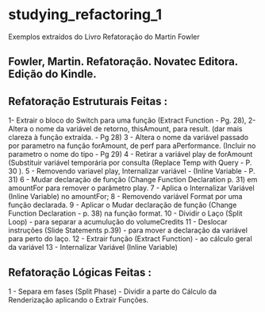 # studying_refactoring_1
Exemplos extraídos do Livro Refatoração do Martin Fowler
## Fowler, Martin. Refatoração. Novatec Editora. Edição do Kindle.

## Refatoração Estruturais Feitas :
1- Extrair o bloco do Switch para uma função (Extract Function - Pg. 28),
2- Altera o nome da variável de retorno, thisAmount, para result. (dar mais clareza à função extraída. - Pg 28)
3 - Altera o nome da variável passado por parametro na função forAmount, de perf para aPerformance. (Incluir no parametro o nome do tipo - Pg 29)
4 - Retirar a variável play de forAmount (Substituir variável temporária por consulta (Replace Temp with Query - P. 30 ).
5 - Removendo variavel play, Internalizar variável - (Inline Variable - P. 31)
6 - Mudar declaração de função (Change Function Declaration p. 31) em amountFor para remover o parâmetro play.
7 - Aplica o Internalizar Variável (Inline Variable) no amountFor;
8 - Removendo variável Format por uma função declarada.
9 - Aplicar o Mudar declaração de função (Change Function Declaration - p. 38) na função format.
10 - Dividir o Laço (Split Loop) - para separar a acumulução do volumeCredits
11 - Deslocar instruções (Slide Statements p.39) - para mover a declaração da variável para perto do laço.
12 - Extrair função (Extract Function) - ao cálculo geral da variável
13 - Internalizar Variável (Inline Variable)

## Refatoração Lógicas Feitas :
1 - Separa em fases (Split Phase) - Dividir a parte do Cálculo da Renderização aplicando o Extrair Funções.

